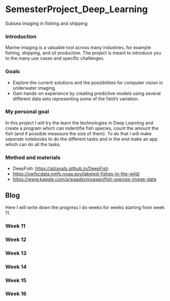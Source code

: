# SemesterProject_Deep_Learning
Subsea imaging in fishing and shipping

### Introduction
Marine imaging is a valuable tool across many industries,
for example fishing, shipping, and oil production. The
project is meant to introduce you to the many use cases
and specific challenges. 

### Goals
* Explore the current solutions and the possibilities
for computer vision in underwater imaging.
* Gain hands-on experience by creating predictive models using several different data sets
representing some of the field’s variation.

### My personal goal
In this project I will try the learn the technologies in Deep Learning and create a program which can indentifie fish species, count the amount the fish (and if possible meassure the size of them). To do that I will make seperate notebooks to do the different tasks and in the end make an app which can do all the tasks.

### Method and materials
* DeepFish: https://alzayats.github.io/DeepFish
* https://swfscdata.nmfs.noaa.gov/labeled-fishes-in-the-wild/
* https://www.kaggle.com/sripaadsrinivasan/fish-species-image-data

## Blog
Here I will write down the progress I do weeks for weeks starting from week 11.

### Week 11

### Week 12

### Week 13

### Week 14

### Week 15

### Week 16
